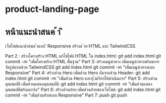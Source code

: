 # product-landing-page

# หน้าแนะนําสนค ้า ิ
เว็บไซต์แนะนําสนค ้าแบบ ิ Responsive สร้างด ้วย HTML และ TailwindCSS


Part 2 : สร้างโครงสร้าง HTML
แก้ไขไฟล์  HTML ใน index.html:
git add index.html
git commit -m "เพิ่มโครงสร้าง HTML พื้นฐาน"
Part 3: สร้างเมนูนําทาง
เพิ่มเมนูนําทางพร้อมการจัดรูปแบบด้วย TailwindCSS
git add index.html
git commit -m "เพิ่มเมนูนําทางแบบ Responsive"
Part 4: สร้างส่วน Hero
เพิ่มส่วน Hero ถัดจากส่วน Header:
git add index.html
git commit -m "เพิ่มส่วน Hero และปุ ่มเรียกให้ดําเนินการ"
Part 5: สร้างส่วนคุณสมบัติ
เพิ่มส่วนแสดงคุณสมบัติ:
git add index.html
git commit -m "เพิ่มส่วนแสดงคุณสมบัติพร้อมการ์ด"
Part 6: สร้างส่วนท้าย
เพิ่มส่วนท้ายของเว็บไซต์:
git add index.html
git commit -m "เพิ่มส่วนท้ายแบบ Responsive"
Part 7: push
git push